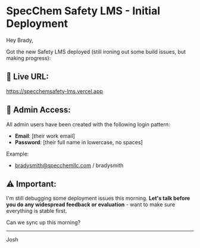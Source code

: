 # SpecChem Safety LMS - Initial Deployment

Hey Brady,

Got the new Safety LMS deployed (still ironing out some build issues, but making progress):

## 🔗 **Live URL:**
https://specchemsafety-lms.vercel.app

## 👥 **Admin Access:**

All admin users have been created with the following login pattern:
- **Email**: [their work email]
- **Password**: [their full name in lowercase, no spaces]

Example:
- bradysmith@specchemllc.com / bradysmith

## ⚠️ **Important:**

I'm still debugging some deployment issues this morning. **Let's talk before you do any widespread feedback or evaluation** - want to make sure everything is stable first.

Can we sync up this morning?

---

Josh

